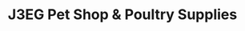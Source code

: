 ---
title: "J3EG Pet Shop & Poultry Supplies"
url: /cavite-city/j3eg-pet-shop-and-poultry-supplies/
shop: pet
---